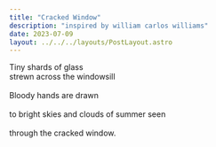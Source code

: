 ```yaml
---
title: "Cracked Window"
description: "inspired by william carlos williams"
date: 2023-07-09
layout: ../../../layouts/PostLayout.astro
---
```


Tiny shards of glass  
strewn across the windowsill  
<br>
Bloody hands are drawn  
<br>
to bright skies and
clouds of summer seen  
<br>
through the cracked window.

